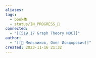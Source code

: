 ```yaml
---
aliases: 
tags:
  - book📚
  - status/IN_PROGRESS_🌿
connected:
  - "[[519.17 Graph Theory MOC]]"
author:
  - "[[👤 Мельников, Олег Исидорович]]"
created: 2023-11-16 21:32
---
```




